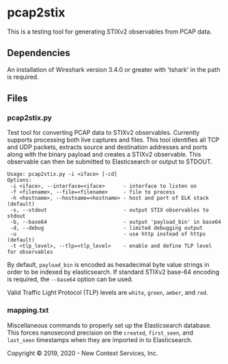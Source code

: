 # pcap2stix

This is a testing tool for generating STIXv2 observables from PCAP data. 

## Dependencies

An installation of Wireshark version 3.4.0 or greater with 'tshark' in the path is required.

## Files

### pcap2stix.py
Test tool for converting PCAP data to STIXv2 observables. Currently supports processing both live captures and files. This tool identifies all TCP and UDP packets, extracts source and destination addresses and ports along with the binary payload and creates a STIXv2 observable. This observable can then be submitted to Elasticsearch or output to STDOUT.

```
Usage: pcap2stix.py -i <iface> [-cd]
Options:
 -i <iface>, --interface=<iface>      - interface to listen on
 -f <filename>, --file=<filename>     - file to process
 -h <hostname>, --hostname=<hostname> - host and port of ELK stack (default)
 -s, --stdout                         - output STIX observables to stdout
 -b, --base64                         - output 'payload_bin' in base64
 -d, --debug                          - limited debugging output
 -u                                   - use http instead of https (default)
 -t <tlp_level>, --tlp=<tlp_level>    - enable and define TLP level for observables
```

By default, `payload_bin` is encoded as hexadecimal byte value strings in order to be indexed by elasticsearch. If standard STIXv2 base-64 encoding is required, the `--base64` option can be used.

Valid Traffic Light Protocol (TLP) levels are `white`, `green`, `amber`, and `red`.

### mapping.txt
Miscellaneous commands to properly set up the Elasticsearch database. This forces nanosecond precision on the `created`, `first_seen`, and `last_seen` timestamps when they are imported in to Elasticsearch. 

Copyright &copy; 2019, 2020 - New Context Services, Inc.
